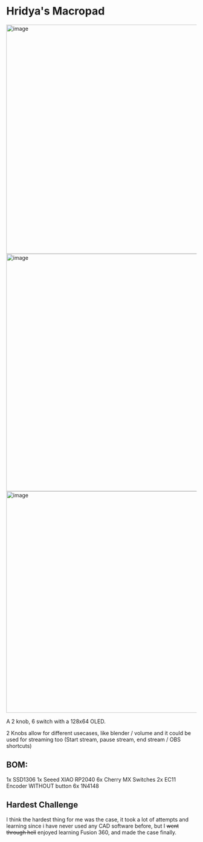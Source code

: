 # Hridya's Macropad

<img width="607" alt="image" src="https://github.com/user-attachments/assets/481bca52-2969-447f-abad-520d833cd3ed" />
<img width="629" alt="image" src="https://github.com/user-attachments/assets/d7303079-6b86-4e21-98ce-481e7827c089" />
<img width="587" alt="image" src="https://github.com/user-attachments/assets/81a46f45-259d-4ebb-bb9f-b5975512d683" />



A 2 knob, 6 switch with a 128x64 OLED.

2 Knobs allow for different usecases, like blender / volume and it could be used for streaming too (Start stream, pause stream, end stream / OBS shortcuts)



## BOM:

1x SSD1306
1x Seeed XIAO RP2040
6x Cherry MX Switches
2x EC11 Encoder WITHOUT button
6x 1N4148

## Hardest Challenge

I think the hardest thing for me was the case, it took a lot of attempts and learning since i have never used any CAD software before, but I ~~went through hell~~ enjoyed learning Fusion 360, and made the case finally.

